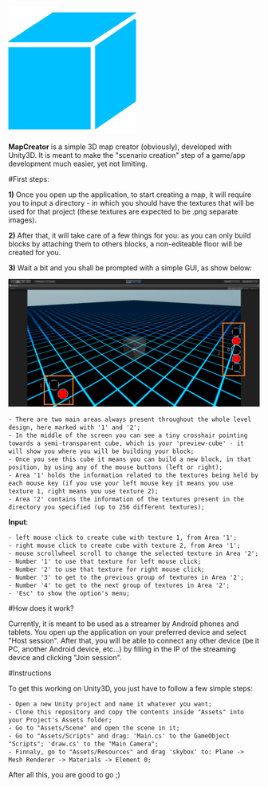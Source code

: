 ![MapCreator Icon](/Assets/Resources/Textures/Icon.png?raw=true)

**MapCreator** is a simple 3D map creator (obviously), developed with Unity3D. It is meant to make the "scenario creation" step of a game/app development much easier, yet not limiting. 

#First steps:


**1)** Once you open up the application, to start creating a map, it will require you to input a directory - in which you should have the textures that will be used for that project (these textures are expected to be .png separate images).

**2)** After that, it will take care of a few things for you: as you can only build blocks by attaching them to others blocks, a non-editeable floor will be created for you.

**3)** Wait a bit and you shall be prompted with a simple GUI, as show below:

![MapCreator GUI](/Screenshots/GUI.png?raw=true)

	- There are two main areas always present throughout the whole level design, here marked with '1' and '2';
	- In the middle of the screen you can see a tiny crosshair pointing towards a semi-transparent cube, which is your 'preview-cube' - it will show you where you will be building your block;
	- Once you see this cube it means you can build a new block, in that position, by using any of the mouse buttons (left or right);
	- Area '1' holds the information related to the textures being held by each mouse key (if you use your left mouse key it means you use texture 1, right means you use texture 2);
	- Area '2' contains the information of the textures present in the directory you specified (up to 256 different textures);

**Input**:

	- left mouse click to create cube with texture 1, from Area '1';
	- right mouse click to create cube with texture 2, from Area '1';
	- mouse scrollwheel scroll to change the selected texture in Area '2';
	- Number '1' to use that texture for left mouse click;
	- Number '2' to use that texture for right mouse click;
	- Number '3' to get to the previous group of textures in Area '2';
	- Number '4' to get to the next group of textures in Area '2';
	- 'Esc' to show the option's menu;

#How does it work?

Currently, it is meant to be used as a streamer by Android phones and tablets. 
You open up the application on your preferred device and select "Host session". After that, you will be able to connect any other device (be it PC, another Android device, etc...) by filling in the IP of the streaming device and clicking "Join session".

#Instructions

To get this working on Unity3D, you just have to follow a few simple steps:

	- Open a new Unity project and name it whatever you want;
	- Clone this repository and copy the contents inside "Assets" into your Project's Assets folder;
	- Go to "Assets/Scene" and open the scene in it;
	- Go to "Assets/Scripts" and drag: 'Main.cs' to the GameObject "Scripts"; 'draw.cs' to the "Main Camera";
	- Finnaly, go to "Assets/Resources" and drag 'skybox' to: Plane -> Mesh Renderer -> Materials -> Element 0;

After all this, you are good to go ;)